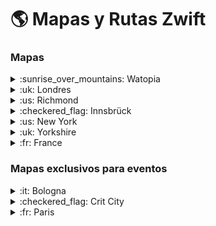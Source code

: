 # :earth_americas: Mapas y Rutas Zwift 

### Mapas

<details><summary>:sunrise_over_mountains: Watopia</summary>

- [WATOPIA](https://zwiftinsider.com/watopia/)

<details><summary>Rutas en Watopia</summary>

 * *[Ocean blvd](https://zwiftinsider.com/route/ocean-blvd/)*
 
 * *[5k loop](https://zwiftinsider.com/route/5k-loop/)*
 
 * *[Bambino fondo](https://zwiftinsider.com/route/bambino-fondo/)*
 
 * *[Big foot hills](https://zwiftinsider.com/route/big-foot-hills/)*
 
 * *[Big loop reverse](https://zwiftinsider.com/route/big-loop-reverse/)*
 
 * *[Big loop](https://zwiftinsider.com/route/big-loop/)*
 
 * *[Bigger loop](https://zwiftinsider.com/route/bigger-loop/)*
 
 * *[Chili pepper reverse](https://zwiftinsider.com/route/chili-pepper-reverse/)*
 
 * *[Chili pepper](https://zwiftinsider.com/route/chili-pepper/)*
 
 * *[Dust in the wind](https://zwiftinsider.com/route/dust-in-the-wind/)*
 
 * *[Figure 8 reverse](https://zwiftinsider.com/route/figure-8-reverse/)*
 
 * *[Figure 8](https://zwiftinsider.com/route/figure-8/)*
 
 * *[Flat route reverse](https://zwiftinsider.com/route/flat-route-reverse/)*
 
 * *[Flat route](https://zwiftinsider.com/route/flat-route/)*
 
 * *[Four horsemen](https://zwiftinsider.com/route/four-horsemen/)*
 
 * *[Gran fondo](https://zwiftinsider.com/route/gran-fondo/)*
 
 * *[Hilly route reverse](https://zwiftinsider.com/route/hilly-route-reverse/)*
 
 * *[Hilly route](https://zwiftinsider.com/route/hilly-route/)*
 
 * *[Jons route](https://zwiftinsider.com/route/jons-route/)*
 
 * *[Jungle circuit reverse](https://zwiftinsider.com/route/jungle-circuit-reverse/)*
 
 * *[Jungle circuit](https://zwiftinsider.com/route/jungle-circuit/)*
 
 * *[May field](https://zwiftinsider.com/route/may-field/)*
 
 * *[Medio fondo](https://zwiftinsider.com/route/medio-fondo/)*
 
 * *[Mountain 8](https://zwiftinsider.com/route/mountain-8/)*
 
 * *[Mountain route](https://zwiftinsider.com/route/mountain-route/)*
 
 * *[Muir and the mountain](https://zwiftinsider.com/route/muir-and-the-mountain/)*
 
 * *[Out and back again](https://zwiftinsider.com/route/out-and-back-again/)*
 
 * *[Quatch quest](https://zwiftinsider.com/route/quatch-quest/)*
 
 * *[Road to ruins reverse](https://zwiftinsider.com/route/road-to-ruins-reverse/)*
 
 * *[Road to ruins](https://zwiftinsider.com/route/road-to-ruins/)*
 
 * *[Road to sky](https://zwiftinsider.com/route/road-to-sky/)*
 
 * *[Run path reverse](https://zwiftinsider.com/route/run-path-reverse/)*
 
 * *[Sand and sequoias](https://zwiftinsider.com/route/sand-and-sequoias/)*
 
 * *[Seaside sprint](https://zwiftinsider.com/route/seaside-sprint/)*
 
 * *[Tempus fugit](https://zwiftinsider.com/route/tempus-fugit/)*
 
 * *[Thats amore reverse](https://zwiftinsider.com/route/thats-amore-reverse/)*
 
 * *[Thats amore](https://zwiftinsider.com/route/thats-amore/)*
 
 * *[The magnificent 8](https://zwiftinsider.com/route/the-magnificent-8/)*
 
 * *[The mega pretzel](https://zwiftinsider.com/route/the-mega-pretzel/)*
 
 * *[The pretzel](https://zwiftinsider.com/route/the-pretzel/)*
 
 * *[The uber pretzel](https://zwiftinsider.com/route/the-uber-pretzel/)*
 
 * *[Three sisters reverse](https://zwiftinsider.com/route/three-sisters-reverse/)*
 
 * *[Three sisters](https://zwiftinsider.com/route/three-sisters/)*
 
 * *[Tick tock](https://zwiftinsider.com/route/tick-tock/)*
 
 * *[Tour of fire and ice](https://zwiftinsider.com/route/tour-of-fire-and-ice/)*
 
 * *[Volcano circuit ccw](https://zwiftinsider.com/route/volcano-circuit-ccw/)*
 
 * *[Volcano circuit](https://zwiftinsider.com/route/volcano-circuit/)*
 
 * *[Volcano climb after party](https://zwiftinsider.com/route/volcano-climb-after-party/)*
 
 * *[Volcano climb](https://zwiftinsider.com/route/volcano-climb/)*
 
 * *[Volcano flat reverse](https://zwiftinsider.com/route/volcano-flat-reverse/)*
 
 * *[Volcano flat](https://zwiftinsider.com/route/volcano-flat/)*
 
 * *[Watopias waistband](https://zwiftinsider.com/route/watopias-waistband/)*
 
 * *[Wbr climbing series](https://zwiftinsider.com/route/wbr-climbing-series/)*
 
 * *[Whole lotta lava](https://zwiftinsider.com/route/whole-lotta-lava/)*
 
</details>
</details>

<details><summary>:uk: Londres</summary>

- [LONDRES](https://zwiftinsider.com/london/)

<details><summary>Rutas en Londres</summary>

 * *[Classique reverse](https://zwiftinsider.com/route/classique-reverse/)*
 
 
 * *[Classique](https://zwiftinsider.com/route/classique/)*
 
 
 * *[Greater london 8](https://zwiftinsider.com/route/greater-london-8/)*
 
 
 * *[Greater london flat](https://zwiftinsider.com/route/greater-london-flat/)*
 
 
 * *[Greater london loop reverse](https://zwiftinsider.com/route/greater-london-loop-reverse/)*
 
 
 * *[Greater london loop](https://zwiftinsider.com/route/greater-london-loop/)*
 
 
 * *[Greatest london flat](https://zwiftinsider.com/route/greatest-london-flat/)*
 
 
 * *[Greatest london loop reverse](https://zwiftinsider.com/route/greatest-london-loop-reverse/)*
 
 
 * *[Greatest london loop](https://zwiftinsider.com/route/greatest-london-loop/)*
 
 
 * *[Keith hill after party](https://zwiftinsider.com/route/keith-hill-after-party/)*
 
 
 * *[Leith hill after party](https://zwiftinsider.com/route/leith-hill-after-party/)*
 
 
 * *[London 8 reverse](https://zwiftinsider.com/route/london-8-reverse/)*
 
 
 * *[London 8](https://zwiftinsider.com/route/london-8/)*
 
 
 * *[London loop reverse](https://zwiftinsider.com/route/london-loop-reverse/)*
 
 
 * *[London loop with box hill finish](https://zwiftinsider.com/route/london-loop-with-box-hill-finish/)*
 
 
 * *[London loop](https://zwiftinsider.com/route/london-loop/)*
 
 
 * *[Surrey hills](https://zwiftinsider.com/route/surrey-hills/)*
 
 
 * *[The london pretzel](https://zwiftinsider.com/route/the-london-pretzel/)*
 
 
 * *[London the prl full](https://zwiftinsider.com/route/london-the-prl-full/)*
 
 
 * *[The prl half](https://zwiftinsider.com/route/the-prl-half/)*
 
 
 * *[Triple loops](https://zwiftinsider.com/route/triple-loops/)*
 
</details>
</details>

<details><summary>:us: Richmond</summary>

- [RICHMOND](https://zwiftinsider.com/richmond/)

<details><summary>Rutas en Richmond</summary>

 * *[2015 uci worlds course](https://zwiftinsider.com/route/2015-uci-worlds-course/)*
 
 * *[Cobbled climbs reverse](https://zwiftinsider.com/route/cobbled-climbs-reverse/)*
 
 * *[Cobbled climbs](https://zwiftinsider.com/route/cobbled-climbs/)*
 
 * *[Libby hill after party](https://zwiftinsider.com/route/libby-hill-after-party/)*
 
 * *[Richmond rollercoaster](https://zwiftinsider.com/route/richmond-rollercoaster/)*
 
 * *[Richmond uci reverse](https://zwiftinsider.com/route/richmond-uci-reverse/)*
 
 * *[The fan flats](https://zwiftinsider.com/route/the-fan-flats/)*
 
</details>
</details>

<details><summary>:checkered_flag: Innsbrück</summary>

- [INNSBRÜCK](https://zwiftinsider.com/innsbruck/)

<details><summary>Rutas en Innsbrück</summary>

 * *[2018 uci worlds course short lap](https://zwiftinsider.com/route/2018-uci-worlds-course-short-lap/)*
 
 * *[Achterbahn](https://zwiftinsider.com/route/achterbahn/)*
 
 * *[Kom after party](https://zwiftinsider.com/route/kom-after-party/)*
 
 * *[Innsbruckring](https://zwiftinsider.com/route/innsbruckring/)*
 
 * *[Lutscher ccw](https://zwiftinsider.com/route/lutscher-ccw/)*
 
 * *[Lutscher](https://zwiftinsider.com/route/lutscher/)*
 
</details>
</details>

<details><summary>:us: New York</summary>

- [NEW YORK](https://zwiftinsider.com/nyc/)

<details><summary>Rutas en New York</summary>

 * *[Astoria line 8](https://zwiftinsider.com/route/astoria-line-8/)*
 
 * *[Couch to sky k](https://zwiftinsider.com/route/couch-to-sky-k/)*
 
 * *[Everything bagel](https://zwiftinsider.com/route/everything-bagel/)*
 
 * *[Flat irons](https://zwiftinsider.com/route/flat-irons/)*
 
 * *[Gotham grind reverse](https://zwiftinsider.com/route/gotham-grind-reverse/)*
 
 * *[Gotham grind](https://zwiftinsider.com/route/gotham-grind/)*
 
 * *[Grand central circuit reverse](https://zwiftinsider.com/route/grand-central-circuit-reverse/)*
 
 * *[Grand central circuit](https://zwiftinsider.com/route/grand-ce
 ntral-circuit/)*
 
 * *[Hudson roll](https://zwiftinsider.com/route/hudson-roll/)*
 
 * *[Knickerbocker reverse](https://zwiftinsider.com/route/knickerbocker-reverse/)*
 
 * *[Knickerbocker](https://zwiftinsider.com/route/knickerbocker/)*
 
 * *[Lady liberty](https://zwiftinsider.com/route/lady-liberty/)*
 
 * *[Laguardia loop reverse](https://zwiftinsider.com/route/laguardia-loop-reverse/)*
 
 * *[Laguardia loop](https://zwiftinsider.com/route/laguardia-loop/)*
 
 * *[Mighty metropolitan](https://zwiftinsider.com/route/mighty-metropolitan/)*
 
 * *[Nyc kom after party](https://zwiftinsider.com/route/nyc-kom-after-party/)*
 
 * *[Park perimeter loop](https://zwiftinsider.com/route/park-perimeter-loop/)*
 
 * *[Park perimeter reverse](https://zwiftinsider.com/route/park-perimeter-reverse/)*
 
 * *[Park to peak](https://zwiftinsider.com/route/park-to-peak/)*
 
 * *[Rising empire](https://zwiftinsider.com/route/rising-empire/)*
 
 * *[Shuman trail loop reverse](https://zwiftinsider.com/route/shuman-trail-loop-reverse/)*
 
 * *[Shuman trail loop](https://zwiftinsider.com/route/shuman-trail-loop/)*
 
 * *[The 6 train reverse](https://zwiftinsider.com/route/the-6-train-reverse/)*
 
 * *[The 6 train](https://zwiftinsider.com/route/the-6-train/)*
 
 * *[The highline reverse](https://zwiftinsider.com/route/the-highline-reverse/)*
 
 * *[The highline](https://zwiftinsider.com/route/the-highline/)*
 
</details>
</details>

<details><summary>:uk: Yorkshire</summary>

- [YORKSHIRE](https://zwiftinsider.com/yorkshire/)

<details><summary>Rutas en Yorkshire</summary>

 * *[2019 uci worlds harrogate circuit](https://zwiftinsider.com/route/2019-uci-worlds-harrogate-circuit/)*
 
 * *[Duchy estate](https://zwiftinsider.com/route/duchy-estate/)*
 
 * *[Harrogate circuit reverse](https://zwiftinsider.com/route/harrogate-circuit-reverse/)*
 
 * *[Queens highway](https://zwiftinsider.com/route/queens-highway/)*
 
 * *[Royal pump room 8](https://zwiftinsider.com/route/royal-pump-room-8/)*
 
 * *[Tour of tewit well](https://zwiftinsider.com/route/tour-of-tewit-well/)* 
 
</details>
</details>


<details><summary>:fr: France</summary>

- [FRANCE](https://zwiftinsider.com/france/)

<details><summary>Rutas en Francia</summary>

 * *[Casse pattes](https://zwiftinsider.com/route/casse-pattes/)*
 
 * *[Douce france](https://zwiftinsider.com/route/douce-france/)*
 
 * *[La reine](https://zwiftinsider.com/route/la-reine/)*
 
 * *[Petit boucle](https://zwiftinsider.com/route/petit-boucle/)*
 
 * *[Rgv](https://zwiftinsider.com/route/rgv/)*
 
 * *[Roule ma poule](https://zwiftinsider.com/route/roule-ma-poule/)*
 
 * *[Tire bouchon](https://zwiftinsider.com/route/tire-bouchon/)*
 
 * *[Ven top](https://zwiftinsider.com/route/ven-top/)*
 

</details>
</details>


### Mapas exclusivos para eventos

<details><summary>:it: Bologna</summary>

- [BOLOGNA](https://zwiftinsider.com/bologna-time-trial-lap/)

<details><summary>Rutas en Bologna</summary>

  * *[Time trial lap](https://zwiftinsider.com/route/time-trial-lap/)* 
</details>
</details>


<details><summary>:checkered_flag: Crit City</summary>

- [CRIT CITY](https://zwiftinsider.com/crit-city/)

<details><summary>Rutas en Crit City</summary>

 * *[Bell lap](https://zwiftinsider.com/route/bell-lap/)*
 
 * *[Downtown dolphin](https://zwiftinsider.com/route/downtown-dolphin/)*
</details>
</details>


<details><summary>:fr: Paris</summary>

- [PARIS](https://zwiftinsider.com/paris/)

<details><summary>Rutas en Paris</summary>

 * *[Champs elysees](https://zwiftinsider.com/route/champs-elysees/)*
 
 * *[Lutece express](https://zwiftinsider.com/route/lutece-express/)*
</details>
</details>

